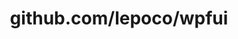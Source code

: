 ---
layout: post
title: github.com/lepoco/wpfui
categories: link
tags: [انگلیسی, گیت‌هاب, برنامه‌نویسی]
---